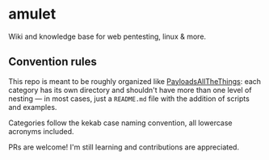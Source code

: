 # amulet
Wiki and knowledge base for web pentesting, linux &amp; more.

## Convention rules

This repo is meant to be roughly organized like [PayloadsAllTheThings](https://github.com/swisskyrepo/PayloadsAllTheThings): each category has its own directory and shouldn't have more than one level of nesting — in most cases, just a `README.md` file with the addition of scripts and examples.

Categories follow the kekab case naming convention, all lowercase acronyms included.

PRs are welcome! I'm still learning and contributions are appreciated.
